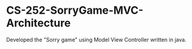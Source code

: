 # CS-252-SorryGame-MVC-Architecture
Developed the "Sorry game" using Model View Controller written in java.
